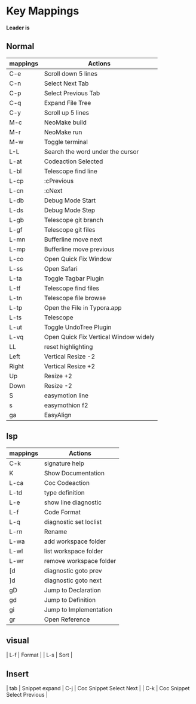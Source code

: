 # Key Mappings

**Leader is <Space>**

## Normal

| mappings | Actions                               |
| -------- | ------------------------------------- |
| C-e      | Scroll down 5 lines                   |
| C-n      | Select Next Tab                       |
| C-p      | Select Previous Tab                   |
| C-q      | Expand File Tree                      |
| C-y      | Scroll up 5 lines                     |
| M-c      | NeoMake build                         |
| M-r      | NeoMake run                           |
| M-w      | Toggle terminal                       |
| L-L      | Search the word under the cursor      |
| L-at     | Codeaction Selected                   |
| L-bl     | Telescope find line                   |
| L-cp     | :cPrevious                            |
| L-cn     | :cNext                                |
| L-db     | Debug Mode Start                      |
| L-ds     | Debug Mode Step                       |
| L-gb     | Telescope git branch                  |
| L-gf     | Telescope git files                   |
| L-mn     | Bufferline move next                  |
| L-mp     | Bufferline move previous              |
| L-co     | Open Quick Fix Window                 |
| L-ss     | Open Safari                           |
| L-ta     | Toggle Tagbar Plugin                  |
| L-tf     | Telescope find files                  |
| L-tn     | Telescope file browse                 |
| L-tp     | Open the File in Typora.app           |
| L-ts     | Telescope                             |
| L-ut     | Toggle UndoTree Plugin                |
| L-vq     | Open Quick Fix Vertical Window widely |
| LL       | reset highlighting                    |
| Left     | Vertical Resize -2                    |
| Right    | Vertical Resize +2                    |
| Up       | Resize +2                             |
| Down     | Resize -2                             |
| S        | easymotion line                       |
| s        | easymothion f2                        |
| ga       | EasyAlign                             |

## lsp

| mappings | Actions                 |
| -------- | ----------------------- |
| C-k      | signature help          |
| K        | Show Documentation      |
| L-ca     | Coc Codeaction          |
| L-td     | type definition         |
| L-e      | show line diagnostic    |
| L-f      | Code Format             |
| L-q      | diagnostic set loclist  |
| L-rn     | Rename                  |
| L-wa     | add workspace folder    |
| L-wl     | list workspace folder   |
| L-wr     | remove workspace folder |
| [d       | diagnostic goto prev    |
| ]d       | diagnostic goto next    |
| gD       | Jump to Declaration     |
| gd       | Jump to Definition      |
| gi       | Jump to Implementation  |
| gr       | Open Reference          |

## visual

| L-f | Format |
| L-s | Sort |

## Insert

| tab | Snippet expand
| C-j | Coc Snippet Select Next |
| C-k | Coc Snippet Select Previous |
